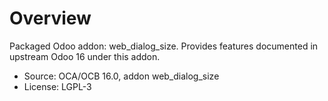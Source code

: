 # Overview

Packaged Odoo addon: web_dialog_size. Provides features documented in upstream Odoo 16 under this addon.

- Source: OCA/OCB 16.0, addon web_dialog_size
- License: LGPL-3
